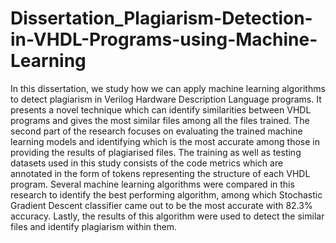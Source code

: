 # Dissertation_Plagiarism-Detection-in-VHDL-Programs-using-Machine-Learning

In this dissertation, we study how we can apply machine learning algorithms to detect plagiarism in Verilog Hardware Description Language programs. It presents a novel technique which can identify similarities between VHDL programs and gives the most similar files among all the files trained. The second part of the research focuses on evaluating the trained machine learning models and identifying which is the most accurate among those in providing the results of plagiarised files. The training as well as testing datasets used in this study consists of the code metrics which are annotated in the form of tokens representing the structure of each VHDL program. Several machine learning algorithms were compared in this research to identify the best performing algorithm, among which Stochastic Gradient Descent classifier came out to be the most accurate with 82.3% accuracy. Lastly, the results of this algorithm were used to detect the similar files and identify plagiarism within them.
